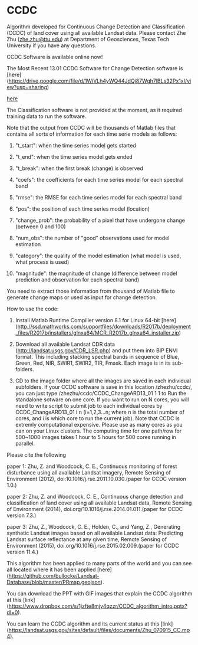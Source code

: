# CCDC
Algorithm developed for Continuous Change Detection and Classification (CCDC) of land cover using all available Landsat data. Please contact Zhe Zhu (zhe.zhu@ttu.edu) at Department of Geosciences, Texas Tech University if you have any questions. 

CCDC Software is available online now!

The Most Recent 13.01 CCDC Software for Change Detection software is [here] (https://drive.google.com/file/d/1WiVLh4yWQ44JdQj87Wgh7lBLs32Px1xI/view?usp=sharing)

[here](https://drive.google.com/file/d/1WiVLh4yWQ44JdQj87Wgh7lBLs32Px1xI/view?usp=sharing)

The Classification software is not provided at the moment, as it required training data to run the software.

Note that the output from CCDC will be thousands of Matlab files that contains all sorts of information for each time serie models as follows: 

1. "t_start": when the time series model gets started

2. "t_end": when the time series model gets ended
 
3. "t_break": when the first break (change) is observed

4. "coefs": the coefficients for each time series model for each spectral band

5. "rmse": the RMSE for each time series model for each spectral band

6. "pos": the position of each time series model (location)
 
7. "change_prob": the probability of a pixel that have undergone change (between 0 and 100)
 
8. "num_obs": the number of "good" observations used for model estimation

9. "category": the quality of the model estimation (what model is used, what process is used)
 
10. "magnitude": the magnitude of change (difference between model prediction and observation for each spectral band)

You need to extract those information from thousand of Matlab file to generate change maps or used as input for change detection. 

How to use the code:

1. Install Matlab Runtime Compilier version 8.1 for Linux 64-bit [here] (http://ssd.mathworks.com/supportfiles/downloads/R2017b/deployment_files/R2017b/installers/glnxa64/MCR_R2017b_glnxa64_installer.zip)

2. Download all available Landsat CDR data (http://landsat.usgs.gov/CDR_LSR.php) and put them into BIP ENVI format. This including stacking spectral bands in sequence of Blue, Green, Red, NIR, SWIR1, SWIR2, TIR, Fmask. Each image is in its sub-folders.

3. CD to the image folder where all the images are saved in each individual subfolders. If your CCDC software is save in this location /zhezhu/ccdc/, you can just type /zhezhu/ccdc/CCDC_ChangeARD13_01 1 1 to Run the standalone sotware on one core. If you want to run on N cores, you will need to write script to submit job to each individual cores by CCDC_ChangeARD13_01 i n (i=1,2,3...n; where n is the total number of cores, and i is which core to run the current job). Note that CCDC is extremly computational expensive. Please use as many cores as you can on your Linux clusters. The computing time for one path/row for 500~1000 images takes 1 hour to 5 hours for 500 cores running in parallel. 

Please cite the following

paper 1: Zhu, Z. and Woodcock, C. E., Continuous monitoring of forest disturbance using all available Landsat imagery, Remote Sensing of Environment (2012), doi:10.1016/j.rse.2011.10.030.(paper for CCDC version 1.0.)

paper 2: Zhu, Z. and Woodcock, C. E., Continuous change detection and classification of land cover using all available Landsat data, Remote Sensing of Environment (2014), doi.org/10.1016/j.rse.2014.01.011.(paper for CCDC version 7.3.)

paper 3: Zhu, Z., Woodcock, C. E., Holden, C., and Yang, Z., Generating synthetic Landsat images based on all available Landsat data: Predicting Landsat surface reflectance at any given time, Remote Sensing of Environment (2015), doi.org/10.1016/j.rse.2015.02.009.(paper for CCDC version 11.4.)

This algorithm has been applied to many parts of the world and you can see all located where it has been applied [here] (https://github.com/bullocke/Landsat-Database/blob/master/PRmap.geojson).

You can download the PPT with GIF images that explain the CCDC algorithm at this [link] (https://www.dropbox.com/s/1jzfte8mjy4qzzr/CCDC_algorithm_intro.pptx?dl=0).

You can learn the CCDC algorithm and its current status at this [link]
(https://landsat.usgs.gov/sites/default/files/documents/Zhu_070915_CC.mp4).
